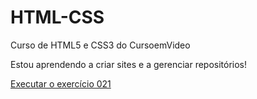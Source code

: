 # HTML-CSS
 Curso de HTML5 e CSS3 do CursoemVideo

 Estou aprendendo a criar sites e a gerenciar repositórios!

 <a href="https://arthurramos04.github.io/HTML-CSS/EXERCICIOS/EX021/caixa02.html">Executar o exercício 021</a>
